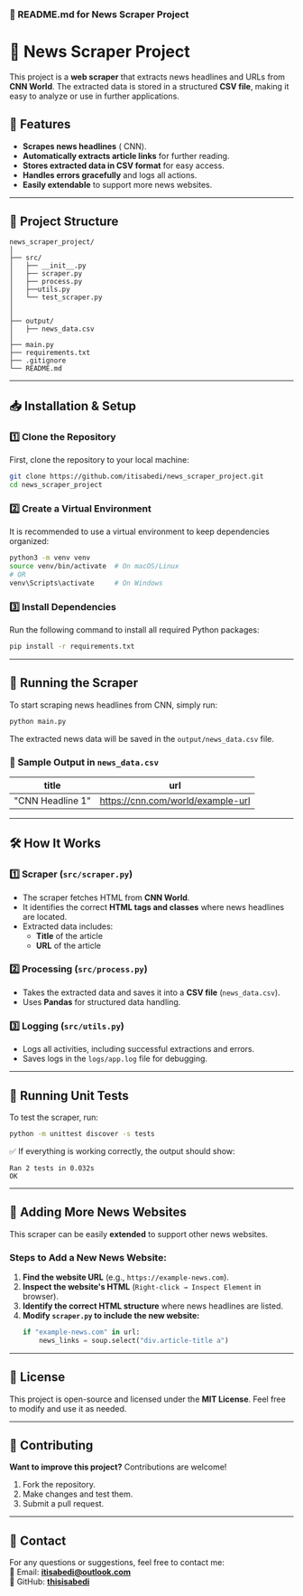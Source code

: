 ### **📌 README.md for News Scraper Project**  

# 📰 News Scraper Project  

This project is a **web scraper** that extracts news headlines and URLs from **CNN World**. The extracted data is stored in a structured **CSV file**, making it easy to analyze or use in further applications.

## 🌟 Features  
- **Scrapes news headlines**  ( CNN).  
- **Automatically extracts article links** for further reading.  
- **Stores extracted data in CSV format** for easy access.  
- **Handles errors gracefully** and logs all actions.  
- **Easily extendable** to support more news websites.  

---

## 📂 Project Structure  

```
news_scraper_project/
│
├── src/
│   ├── __init__.py
│   ├── scraper.py      
│   ├── process.py      
│   ├──utils.py
│   └── test_scraper.py   
│
│
├── output/             
│   ├── news_data.csv
│
├── main.py            
├── requirements.txt    
├── .gitignore         
└── README.md           
```

---

## 📥 Installation & Setup  

### **1️⃣ Clone the Repository**  
First, clone the repository to your local machine:  
```bash
git clone https://github.com/itisabedi/news_scraper_project.git
cd news_scraper_project
```

### **2️⃣ Create a Virtual Environment**  
It is recommended to use a virtual environment to keep dependencies organized:  

```bash
python3 -m venv venv
source venv/bin/activate  # On macOS/Linux
# OR
venv\Scripts\activate     # On Windows
```

### **3️⃣ Install Dependencies**  
Run the following command to install all required Python packages:  
```bash
pip install -r requirements.txt
```

---

## 🚀 Running the Scraper  
To start scraping news headlines from  CNN, simply run:  
```bash
python main.py
```
The extracted news data will be saved in the `output/news_data.csv` file.

### **📌 Sample Output in `news_data.csv`**

| title  | url  |
|--------|------|
| "CNN Headline 1" | https://cnn.com/world/example-url |

---

## 🛠 How It Works  

### **1️⃣ Scraper (`src/scraper.py`)**  
- The scraper fetches HTML from  **CNN World**.  
- It identifies the correct **HTML tags and classes** where news headlines are located.  
- Extracted data includes:
  - **Title** of the article  
  - **URL** of the article  

### **2️⃣ Processing (`src/process.py`)**  
- Takes the extracted data and saves it into a **CSV file** (`news_data.csv`).  
- Uses **Pandas** for structured data handling.  

### **3️⃣ Logging (`src/utils.py`)**  
- Logs all activities, including successful extractions and errors.  
- Saves logs in the `logs/app.log` file for debugging.  

---

## 🧪 Running Unit Tests  
To test the scraper, run:  
```bash
python -m unittest discover -s tests
```
✅ If everything is working correctly, the output should show:  
```
Ran 2 tests in 0.032s
OK
```

---

## 📌 Adding More News Websites  
This scraper can be easily **extended** to support other news websites.  

### **Steps to Add a New News Website:**
1. **Find the website URL** (e.g., `https://example-news.com`).
2. **Inspect the website's HTML** (`Right-click → Inspect Element` in browser).
3. **Identify the correct HTML structure** where news headlines are listed.
4. **Modify `scraper.py` to include the new website:**
   ```python
   if "example-news.com" in url:
       news_links = soup.select("div.article-title a")
   ```


---

## 📜 License  
This project is open-source and licensed under the **MIT License**. Feel free to modify and use it as needed.

---

## 🤝 Contributing  
**Want to improve this project?** Contributions are welcome!  
1. Fork the repository.  
2. Make changes and test them.  
3. Submit a pull request.  

---

## 📩 Contact  
For any questions or suggestions, feel free to contact me:  
📧 Email: **itisabedi@outlook.com**  
📍 GitHub: **[thisisabedi](https://github.com/thisisabedi)**

```
